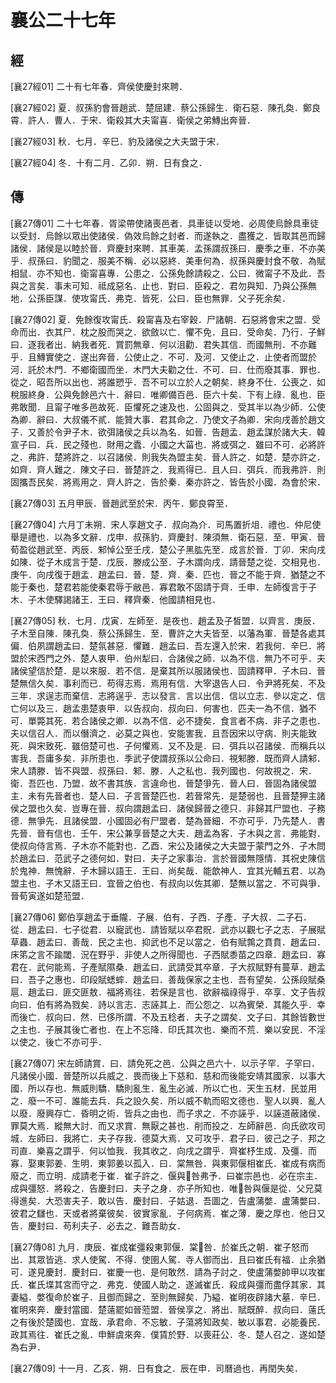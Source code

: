 # 襄公二十七年

## 經 <a name="09Xiang27Jing"></a>

<a name="09Xiang27Jing01">[襄27經01]</a> 二十有七年春．齊侯使慶封來聘．

<a name="09Xiang27Jing02">[襄27經02]</a> 夏．叔孫豹會晉趙武．楚屈建．蔡公孫歸生．衛石惡．陳孔奐．鄭良霄．許人．曹人．于宋．衛殺其大夫甯喜．衛侯之弟鱄出奔晉．

<a name="09Xiang27Jing03">[襄27經03]</a> 秋．七月．辛巳．豹及諸侯之大夫盟于宋．

<a name="09Xiang27Jing04">[襄27經04]</a> 冬．十有二月．乙卯．朔．日有食之．

## 傳 <a name="09Xiang27Zhuan"></a>

<a name="09Xiang27Zhuan01">[襄27傳01]</a> 二十七年春．胥梁帶使諸喪邑者．具車徒以受地．必周使烏餘具車徒以受封．烏餘以眾出使諸侯．偽效烏餘之封者．而遂執之．盡獲之．皆取其邑而歸諸侯．諸侯是以睦於晉．齊慶封來聘．其車美．孟孫謂叔孫曰．慶季之車．不亦美乎．叔孫曰．豹聞之．服美不稱．必以惡終．美車何為．叔孫與慶封食不敬．為賦相鼠．亦不知也．衛甯喜專．公患之．公孫免餘請殺之．公曰．微甯子不及此．吾與之言矣．事未可知．祗成惡名．止也．對曰．臣殺之．君勿與知．乃與公孫無地．公孫臣謀．使攻甯氏．弗克．皆死．公曰．臣也無罪．父子死余矣．

<a name="09Xiang27Zhuan02">[襄27傳02]</a> 夏．免餘復攻甯氏．殺甯喜及右宰穀．尸諸朝．石惡將會宋之盟．受命而出．衣其尸．枕之股而哭之．欲斂以亡．懼不免．且曰．受命矣．乃行．子鮮曰．逐我者出．納我者死．賞罰無章．何以沮勸．君失其信．而國無刑．不亦難乎．且鱄實使之．遂出奔晉．公使止之．不可．及河．又使止之．止使者而盟於河．託於木門．不鄉衛國而坐．木門大夫勸之仕．不可．曰．仕而廢其事．罪也．從之．昭吾所以出也．將誰愬乎．吾不可以立於人之朝矣．終身不仕．公喪之．如稅服終身．公與免餘邑六十．辭曰．唯卿備百邑．臣六十矣．下有上祿．亂也．臣弗敢聞．且甯子唯多邑故死．臣懼死之速及也．公固與之．受其半以為少師．公使為卿．辭曰．大叔儀不貳．能贊大事．君其命之．乃使文子為卿．宋向戌善於趙文子．又善於令尹子木．欲弭諸侯之兵以為名．如晉．告趙孟．趙孟謀於諸大夫．韓宣子曰．兵．民之殘也．財用之蠹．小國之大菑也．將或弭之．雖曰不可．必將許之．弗許．楚將許之．以召諸侯．則我失為盟主矣．晉人許之．如楚．楚亦許之．如齊．齊人難之．陳文子曰．晉楚許之．我焉得已．且人曰．弭兵．而我弗許．則固攜吾民矣．將焉用之．齊人許之．告於秦．秦亦許之．皆告於小國．為會於宋．

<a name="09Xiang27Zhuan03">[襄27傳03]</a> 五月甲辰．晉趙武至於宋．丙午．鄭良霄至．

<a name="09Xiang27Zhuan04">[襄27傳04]</a> 六月丁未朔．宋人享趙文子．叔向為介．司馬置折俎．禮也．仲尼使舉是禮也．以為多文辭．戊申．叔孫豹．齊慶封．陳須無．衛石惡．至．甲寅．晉荀盈從趙武至．丙辰．邾悼公至壬戌．楚公子黑肱先至．成言於晉．丁卯．宋向戌如陳．從子木成言于楚．戊辰．滕成公至．子木謂向戌．請晉楚之從．交相見也．庚午．向戌復于趙孟．趙孟曰．晉．楚．齊．秦．匹也．晉之不能于齊．猶楚之不能于秦也．楚君若能使秦君辱于敝邑．寡君敢不固請于齊．壬申．左師復言于子木．子木使驛謁諸王．王曰．釋齊秦．他國請相見也．

<a name="09Xiang27Zhuan05">[襄27傳05]</a> 秋．七月．戊寅．左師至．是夜也．趙孟及子皙盟．以齊言．庚辰．子木至自陳．陳孔奐．蔡公孫歸生．至．曹許之大夫皆至．以藩為軍．晉楚各處其偏．伯夙謂趙孟曰．楚氛甚惡．懼難．趙孟曰．吾左還入於宋．若我何．辛巳．將盟於宋西門之外．楚人衷甲．伯州犁曰．合諸侯之師．以為不信．無乃不可乎．夫諸侯望信於楚．是以來服．若不信．是棄其所以服諸侯也．固請釋甲．子木曰．晉楚無信久矣．事利而已．苟得志焉．焉用有信．大宰退告人曰．令尹將死矣．不及三年．求逞志而棄信．志將逞乎．志以發言．言以出信．信以立志．參以定之．信亡何以及三．趙孟患楚衷甲．以告叔向．叔向曰．何害也．匹夫一為不信．猶不可．單斃其死．若合諸侯之卿．以為不信．必不捷矣．食言者不病．非子之患也．夫以信召人．而以僭濟之．必莫之與也．安能害我．且吾因宋以守病．則夫能致死．與宋致死．雖倍楚可也．子何懼焉．又不及是．曰．弭兵以召諸侯．而稱兵以害我．吾庸多矣．非所患也．季武子使謂叔孫以公命曰．視邾滕．既而齊人請邾．宋人請滕．皆不與盟．叔孫曰．邾．滕．人之私也．我列國也．何故視之．宋．衛．吾匹也．乃盟．故不書其族．言違命也．晉楚爭先．晉人曰．晉固為諸侯盟主．未有先晉者也．楚人曰．子言晉楚匹也．若晉常先．是楚弱也．且晉楚狎主諸侯之盟也久矣．豈專在晉．叔向謂趙孟曰．諸侯歸晉之德只．非歸其尸盟也．子務德．無爭先．且諸侯盟．小國固必有尸盟者．楚為晉細．不亦可乎．乃先楚人．書先晉．晉有信也．壬午．宋公兼享晉楚之大夫．趙孟為客．子木與之言．弗能對．使叔向侍言焉．子木亦不能對也．乙酉．宋公及諸侯之大夫盟于蒙門之外．子木問於趙孟曰．范武子之德何如．對曰．夫子之家事治．言於晉國無隱情．其祝史陳信於鬼神．無愧辭．子木歸以語王．王曰．尚矣哉．能歆神人．宜其光輔五君．以為盟主也．子木又語王曰．宜晉之伯也．有叔向以佐其卿．楚無以當之．不可與爭．晉荀寅遂如楚蒞盟．

<a name="09Xiang27Zhuan06">[襄27傳06]</a> 鄭伯享趙孟于垂隴．子展．伯有．子西．子產．子大叔．二子石．從．趙孟曰．七子從君．以寵武也．請皆賦以卒君貺．武亦以觀七子之志．子展賦草蟲．趙孟曰．善哉．民之主也．抑武也不足以當之．伯有賦鶉之賁賁．趙孟曰．床笫之言不踰閾．況在野乎．非使人之所得聞也．子西賦黍苗之四章．趙孟曰．寡君在．武何能焉．子產賦隰桑．趙孟曰．武請受其卒章．子大叔賦野有蔓草．趙孟曰．吾子之惠也．印段賦蟋蟀．趙孟曰．善哉保家之主也．吾有望矣．公孫段賦桑扈．趙孟曰．匪交匪敖．福將焉往．若保是言也．欲辭福祿得乎．卒享．文子告叔向曰．伯有將為戮矣．詩以言志．志誣其上．而公怨之．以為賓榮．其能久乎．幸而後亡．叔向曰．然．已侈所謂．不及五稔者．夫子之謂矣．文子曰．其餘皆數世之主也．子展其後亡者也．在上不忘降．印氏其次也．樂而不荒．樂以安民．不淫以使之．後亡不亦可乎．

<a name="09Xiang27Zhuan07">[襄27傳07]</a> 宋左師請賞．曰．請免死之邑．公與之邑六十．以示子罕．子罕曰．凡諸侯小國．晉楚所以兵威之．畏而後上下慈和．慈和而後能安靖其國家．以事大國．所以存也．無威則驕．驕則亂生．亂生必滅．所以亡也．天生五材．民並用之．廢一不可．誰能去兵．兵之設久矣．所以威不軌而昭文德也．聖人以興．亂人以廢．廢興存亡．昏明之術．皆兵之由也．而子求之．不亦誣乎．以誣道蔽諸侯．罪莫大焉．縱無大討．而又求賞．無厭之甚也．削而投之．左師辭邑．向氏欲攻司城．左師曰．我將亡．夫子存我．德莫大焉．又可攻乎．君子曰．彼己之子．邦之司直．樂喜之謂乎．何以恤我．我其收之．向戌之謂乎．齊崔杼生成．及彊．而寡．娶東郭姜．生明．東郭姜以孤入．曰．棠無咎．與東郭偃相崔氏．崔成有病而廢之．而立明．成請老于崔．崔子許之．偃與咎弗予．曰崔宗邑也．必在宗主．成與彊怒．將殺之．告慶封曰．夫子之身．亦子所知也．唯咎與偃是從．父兄莫得進矣．大恐害夫子．敢以告．慶封曰．子姑退．吾圖之．告盧蒲嫳．盧蒲嫳曰．彼君之讎也．天或者將棄彼矣．彼實家亂．子何病焉．崔之薄．慶之厚也．他日又告．慶封曰．苟利夫子．必去之．難吾助女．

<a name="09Xiang27Zhuan08">[襄27傳08]</a> 九月．庚辰．崔成崔彊殺東郭偃．棠咎．於崔氏之朝．崔子怒而出．其眾皆逃．求人使駕．不得．使圉人駕．寺人御而出．且曰崔氏有福．止余猶可．遂見慶封．慶封曰．崔慶一也．是何敢然．請為子討之．使盧蒲嫳帥甲以攻崔氏．崔氏堞其宮而守之．弗克．使國人助之．遂滅崔氏．殺成與彊而盡俘其家．其妻縊．嫳復命於崔子．且御而歸之．至則無歸矣．乃縊．崔明夜辟諸大墓．辛巳．崔明來奔．慶封當國．楚薳罷如晉蒞盟．晉侯享之．將出．賦既醉．叔向曰．薳氏之有後於楚國也．宜哉．承君命．不忘敏．子蕩將知政矣．敏以事君．必能養民．政其焉往．崔氏之亂．申鮮虞來奔．僕賃於野．以喪莊公．冬．楚人召之．遂如楚為右尹．

<a name="09Xiang27Zhuan09">[襄27傳09]</a> 十一月．乙亥．朔．日有食之．辰在申．司曆過也．再閏失矣．

